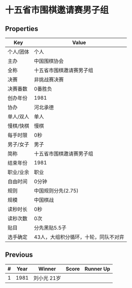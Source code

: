 # 十五省市围棋邀请赛男子组

## Properties

| Key | Value |
| --- | ----- |
| 个人/团体 | 个人 |
| 主办 | 中国围棋协会 |
| 全称 | 十五省市围棋邀请赛男子组 |
| 决赛 | 非挑战赛决赛 |
| 决赛番数 | 0番胜负 |
| 创办年份 | 1981 |
| 协办 | 河北承德 |
| 单人/双人 | 单人 |
| 慢棋/快棋 | 慢棋 |
| 每手时限 | 0秒 |
| 男子/女子 | 男子 |
| 简称 | 十五省市围棋邀请赛男子组 |
| 结束年份 | 1981 |
| 职业/业余 | 职业 |
| 自由时间 | 0分钟 |
| 规则 | 中国规则分先(2.75) |
| 规模 | 中国棋战 |
| 读秒时长 | 0秒 |
| 读秒次数 | 0次 |
| 贴目 | 分先黑贴5.5子 |
| 选手确定 | 43人，大组积分循环，十轮，同队不对弈 |

## Previous

| # | Year | Winner | Score | Runner Up |
| --- | --- | --- | --- | --- |
| 1 | 1981 | 刘小光 21岁 |  |  |

